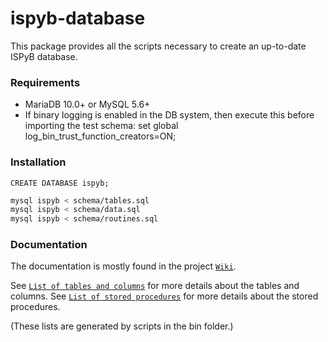 # ispyb-database

This package provides all the scripts necessary to create an up-to-date ISPyB
database.

### Requirements
* MariaDB 10.0+ or MySQL 5.6+
* If binary logging is enabled in the DB system, then execute this before
importing the test schema: set global log_bin_trust_function_creators=ON;

### Installation
```mysql
CREATE DATABASE ispyb;
```
```bash
mysql ispyb < schema/tables.sql
mysql ispyb < schema/data.sql
mysql ispyb < schema/routines.sql
```

### Documentation
The documentation is mostly found in the project [```Wiki```](https://github.com/DiamondLightSource/ispyb-database/wiki).

See [```List of tables and columns```](https://github.com/DiamondLightSource/ispyb-database/blob/master/doc/list_of_tables_and_columns.rst) for more details about the tables and columns.
See [```List of stored procedures```](https://github.com/DiamondLightSource/ispyb-database/blob/master/doc/list_of_procs.rst) for more details about the stored procedures.

(These lists are generated by scripts in the bin folder.)
